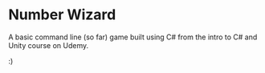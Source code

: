 # Number Wizard

A basic command line (so far) game built using C# from the intro to C# and Unity course on Udemy. 

:)
